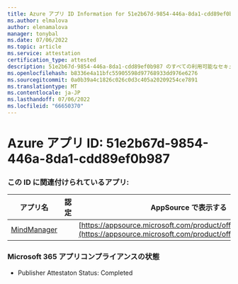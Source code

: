 ```yaml
---
title: Azure アプリ ID Information for 51e2b67d-9854-446a-8da1-cdd89ef0b987
ms.author: elmalova
author: elenamalova
manager: tonybal
ms.date: 07/06/2022
ms.topic: article
ms.service: attestation
certification_type: attested
description: 51e2b67d-9854-446a-8da1-cdd89ef0b987 のすべての利用可能なセキュリティとコンプライアンス情報。
ms.openlocfilehash: b8336e4a11bfc55905598d97768933dd976e6276
ms.sourcegitcommit: 0a0b39a4c1826c026c0d3c405a20209254ce7891
ms.translationtype: MT
ms.contentlocale: ja-JP
ms.lasthandoff: 07/06/2022
ms.locfileid: "66650370"
---
```

# <a name="azure-app-id-51e2b67d-9854-446a-8da1-cdd89ef0b987"></a>Azure アプリ ID: 51e2b67d-9854-446a-8da1-cdd89ef0b987


### <a name="apps-associated-with-this-id"></a>この ID に関連付けられているアプリ:
| **アプリ名** | **認定** | **AppSource で表示する** |
|--------------|---------------|-----------------------|
| [MindManager](../forward/WA200002261.md) |  | [https://appsource.microsoft.com/product/office/WA200002261](https://appsource.microsoft.com/product/office/WA200002261) |

### <a name="microsoft-365-app-compliance-status"></a>Microsoft 365 アプリコンプライアンスの状態
- Publisher Attestaton Status: Completed
